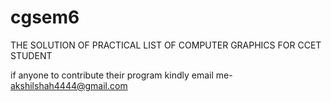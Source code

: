 # cgsem6
THE SOLUTION OF PRACTICAL LIST OF COMPUTER GRAPHICS FOR CCET STUDENT

if anyone to contribute their program kindly email me- akshilshah4444@gmail.com
